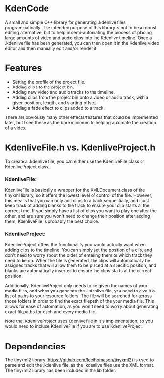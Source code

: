 # KdenCode
A small and simple C++ library for generating .kdenlive files programmatically.
The intended purpose of this library is not to be a robust editing alternative, but to help in semi-automating the process of placing large amounts of video and audio clips into the Kdenlive timeline.
Once a .kdenlive file has been generated, you can then open it in the Kdenlive video editor and then manually edit and/or render it.

# Features
- Setting the profile of the project file.
- Adding clips to the project bin.
- Adding new video and audio tracks to the timeline.
- Adding clips from the project bin onto a video or audio track, with a given position, length, and starting offset.
- Adding a fade effect to clips added to a track.

There are obviously many other effects/features that could be implemented later, but I see these as the bare minimum to helping automate the creation of a video.

# KdenliveFile.h vs. KdenliveProject.h
To create a .kdenlive file, you can either use the KdenliveFile class or KdenliveProject class.

### KdenliveFile: 
KdenliveFile is basically a wrapper for the XMLDocument class of the tinyxml library, so it offers the lowest level of control of the file.
However, this means that you can only add clips to a track sequentially, and must keep track of adding blanks to the track to ensure your clip starts at the correct time.
If you simply have a list of clips you want to play one after the other, and are sure you won't need to change their position after adding them, KdenliveFile is probably the best choice.

### KdenliveProject: 
KdenliveProject offers the functionality you would actually want when adding clips to the timeline. You can simply set the position of a clip, and don't need to worry about the order of entering them or which track they need to be on. When the file is generated, the clips will automatically be assigned tracks that will allow them to be placed at a specific position, and blanks are automatically inserted to ensure the clips starts at the correct position.

Additionally, KdenliveProject only needs to be given the names of your media files, and when you generate the .kdenlive file, you need to give it a list of paths to your resource folders.
The file will be searched for across those folders in order to find the exact filepath of the your media file. This allows for ease of automation, as you won't need to worry about generating exact filepaths for each and every media file.

Note that KdenliveProject uses KdenliveFile in it's implementation, so you would need to include KdenliveFile if you are to use KdenliveProject.

# Dependencies
The tinyxml2 library (https://github.com/leethomason/tinyxml2) is used to parse and edit the .kdenlive file, as the .kdenlive files use the XML format.
The tinyxml2 library has been included in the lib folder.
